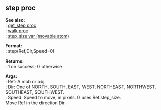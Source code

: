 ## step proc    
**See also:**    
:   [get_step proc](/proc/get_step)    
:   [walk proc](/proc/walk)    
:   [step_size var (movable atom)](/atom/movable/var/step_size)    
<!-- -->    
**Format:**    
:   step(Ref,Dir,Speed=0)    
<!-- -->    
**Returns:**    
:   1 on success; 0 otherwise    
<!-- -->    
**Args:**    
:   Ref: A mob or obj.    
:   Dir: One of NORTH, SOUTH, EAST, WEST, NORTHEAST, NORTHWEST,    
    SOUTHEAST, SOUTHWEST.    
:   Speed: Speed to move, in pixels. 0 uses Ref.step_size.    
Move Ref in the direction Dir.  